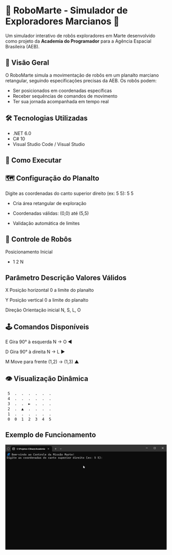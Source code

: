 # 🤖 RoboMarte - Simulador de Exploradores Marcianos 🚀

Um simulador interativo de robôs exploradores em Marte desenvolvido como projeto da **Academia do Programador** para a Agência Espacial Brasileira (AEB).

## 📌 Visão Geral

O RoboMarte simula a movimentação de robôs em um planalto marciano retangular, seguindo especificações precisas da AEB. Os robôs podem:
- Ser posicionados em coordenadas específicas
- Receber sequências de comandos de movimento
- Ter sua jornada acompanhada em tempo real

## 🛠️ Tecnologias Utilizadas

- .NET 6.0
- C# 10
- Visual Studio Code / Visual Studio

## 🚀 Como Executar


## 🗺️ Configuração do Planalto

Digite as coordenadas do canto superior direito (ex: 5 5):
5 5

- Cria área retangular de exploração

- Coordenadas válidas: (0,0) até (5,5)

- Validação automática de limites

## 🤖 Controle de Robôs
Posicionamento Inicial

- 1 2 N
  

## Parâmetro	Descrição	Valores Válidos

X	Posição horizontal	0 a limite do planalto 

Y	Posição vertical	0 a limite do planalto
 
Direção	Orientação inicial	N, S, L, O


## 🕹️ Comandos Disponíveis

E	Gira 90° à esquerda	N → O	◄

D	Gira 90° à direita	N → L	►

M	Move para frente	(1,2) → (1,3)	▲


## 👁️ Visualização Dinâmica

```
 5  .  .  .  .  .  .
 4  .  .  .  .  .  .
 3  .  .  ►  .  .  .
 2  .  ▲  .  .  .  .
 1  .  .  .  .  .  .
 0  0  1  2  3  4  5
```
## Exemplo de Funcionamento 

![Funcionamento](/assets/RoboMarte.gif)
